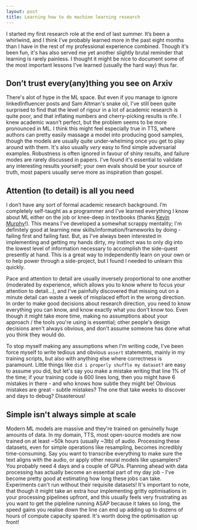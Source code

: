 ```yaml
---
layout: post
title: Learning how to do machine learning research
---
```



I started my first research role at the end of last summer. It’s been a whirlwind, and I think I’ve probably learned more in the past eight months than I have in the rest of my professional experience combined. Though it's been fun, it's has also served me yet another slightly brutal reminder that learning is rarely painless. I thought it might be nice to document some of the most important lessons I've learned (usually the hard way) thus far.

## Don’t trust every(any)thing you see on Arxiv

There's alot of hype in the ML space. But even if you manage to ignore linkedInfluencer posts and Sam Altman's snake oil, I've still been quite surprised to find that the level of rigour in a lot of academic research is quite poor, and that inflating numbers and cherry-picking results is rife. I knew academic wasn't perfect, but the problem seems to be more pronounced in ML. I think this might feel especially true in TTS, where authors can pretty easily massage a model into producing good samples, though the models are usually quite under-whelming once you get to play around with them. It's also usually *very* easy to find simple adversarial examples. Robustness is often ignored in favour of shiny results, and failure modes are rarely discussed in papers. I've found it's essential to validate any interesting results yourself; your own evals should be your source of truth, most papers usually serve more as inspiration than gospel. 

## Attention (to detail) is all you need

I don’t have any sort of formal academic research background. I’m completely self-taught as a programmer and I've learned everything I know about ML either on the job or knee-deep in textbooks (thanks [Kevin Murphy](https://probml.github.io/pml-book/book1.html)!). This means I've developed a somewhat scrappy mentality; I'm definitely good at learning new skills/information/frameworks by doing - failing first and failing fast. But, as I've always been interested in implementing and getting my hands dirty, my instinct was to only dig into the lowest level of information necessary to accomplish the side-quest presently at hand. This is a great way to independently learn on your own or to help power through a side-project, but I found I needed to unlearn this quickly. 

Pace and attention to detail are usually inversely proportional to one another (moderated by experience, which allows you to know *where* to focus your attention to detail…), and I've painfully discovered that missing out on a minute detail can waste a week of misplaced effort in the wrong direction. In order to make good decisions about research direction, you need to know everything you can know, and know exactly what you don't know too. Even though it might take more time, making no assumptions about your approach / the tools you're using is essential; other people's design decisions aren't always obvious, and don't assume someone has done what you think they would do.

To stop myself making any assumptions when I'm writing code, I've been force myself to write tedious and obvious `assert` statements, mainly in my training scripts, but also with anything else where correctness is paramount. Little things like `did i properly shuffle my dataset?` are easy to assume you did, but let's say you make a mistake writing that line 1% of the time; if your training code is 600 lines long, then you might have 6 mistakes in there - and who knows how subtle they might be! Obvious mistakes are great - subtle mistakes? The one that take weeks to discover and days to debug? Disasterous!

## Simple isn't always simple at scale

Modern ML models are massive and they're trained on genuinelly huge amounts of data. In my domain, TTS, most open-source models are now trained on at least ~50k hours (usually ~3tb) of audio. Processing these datasets, even for simple operations like resampling, becomes incredibly time-consuming. Say you want to transcribe everything to make sure the text aligns with the audio, or apply other neural models like upsamplers? You probably need 4 days and a couple of GPUs. Planning ahead with data processing has actually become an essential part of my day job - I've become pretty good at estimating how long these jobs can take. Experiments can't run without their requisite datasets! It's important to note, that though it might take an extra hour implementing gritty optimisations in your processing pipelines upfront, and this usually feels very frustrating as you want to get the pipleline running ASAP because it takes so long, the speed gains you realise down the line can end up adding up to dozens of hours of compute capacity spared. It's worth doing the optimisation up front! 